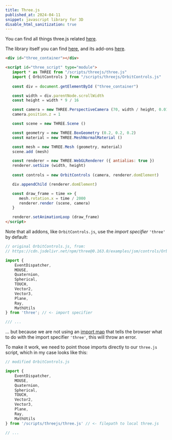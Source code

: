 ```yaml
---
title: Three.js
published_at: 2024-04-11
snippet: javascript library for 3D
disable_html_sanitization: true
---
```


You can find all things three.js related [here](https://threejs.org/).

The library itself you can find [here](https://cdn.jsdelivr.net/npm/three@0.163.0/src/), and its add-ons [here](https://cdn.jsdelivr.net/npm/three@0.163.0/examples/jsm/).

<div id="three_container"></div>

<script id="three_script" type="module"> 
   import * as THREE from "/scripts/threejs/three.js"
   import { OrbitControls } from "/scripts/threejs/OrbitControls.js"
   
   const div = document.getElementById ("three_container")

   const width = div.parentNode.scrollWidth
   const height = width * 9 / 16

   const camera = new THREE.PerspectiveCamera (70, width / height, 0.01, 10)
   camera.position.z = 1

   const scene = new THREE.Scene ()

   const geometry = new THREE.BoxGeometry (0.2, 0.2, 0.2)
   const material = new THREE.MeshNormalMaterial ()

   const mesh = new THREE.Mesh (geometry, material)
   scene.add (mesh)

   const renderer = new THREE.WebGLRenderer ({ antialias: true })
   renderer.setSize (width, height)

   const controls = new OrbitControls (camera, renderer.domElement)

   div.appendChild (renderer.domElement)

   const draw_frame = time => {
      mesh.rotation.x = time / 2000
      renderer.render (scene, camera)
   }

   renderer.setAnimationLoop (draw_frame)
</script>

```html
<div id="three_container"></div>

<script id="three_script" type="module"> 
   import * as THREE from "/scripts/threejs/three.js"
   import { OrbitControls } from "/scripts/threejs/OrbitControls.js"
   
   const div = document.getElementById ("three_container")

   const width = div.parentNode.scrollWidth
   const height = width * 9 / 16

   const camera = new THREE.PerspectiveCamera (70, width / height, 0.01, 10)
   camera.position.z = 1

   const scene = new THREE.Scene ()

   const geometry = new THREE.BoxGeometry (0.2, 0.2, 0.2)
   const material = new THREE.MeshNormalMaterial ()

   const mesh = new THREE.Mesh (geometry, material)
   scene.add (mesh)

   const renderer = new THREE.WebGLRenderer ({ antialias: true })
   renderer.setSize (width, height)
   
   const controls = new OrbitControls (camera, renderer.domElement)

   div.appendChild (renderer.domElement)

   const draw_frame = time => {
      mesh.rotation.x = time / 2000
      renderer.render (scene, camera)
   }

   renderer.setAnimationLoop (draw_frame)
</script>
```

Note that all addons, like `OrbitControls.js`, use the *import specifier* `'three'` by default:
```js
// original OrbitControls.js, from:
// https://cdn.jsdelivr.net/npm/three@0.163.0/examples/jsm/controls/OrbitControls.js

import {
	EventDispatcher,
	MOUSE,
	Quaternion,
	Spherical,
	TOUCH,
	Vector2,
	Vector3,
	Plane,
	Ray,
	MathUtils
} from 'three'; // <- import specifier

/// ...
```
... but because we are not using an [import map](https://developer.mozilla.org/en-US/docs/Web/HTML/Element/script/type/importmap) that tells the browser what to do with the import specifier `'three'`, this will throw an error.

To make it work, we need to point those imports directly to our `three.js` script, which in my case looks like this:


```js
// modified OrbitControls.js

import {
	EventDispatcher,
	MOUSE,
	Quaternion,
	Spherical,
	TOUCH,
	Vector2,
	Vector3,
	Plane,
	Ray,
	MathUtils
} from '/scripts/threejs/three.js' // <- filepath to local three.js

// ...
```

